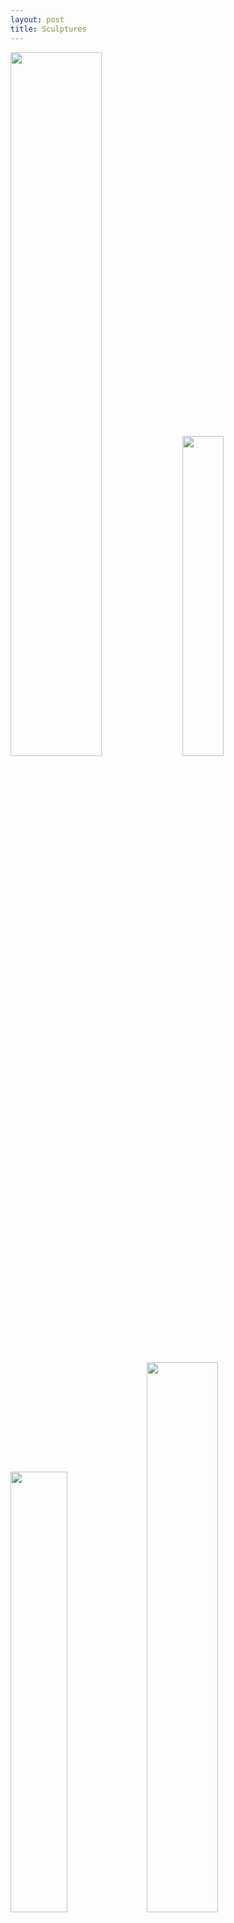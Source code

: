 ```yaml
---
layout: post
title: Sculptures
---
```

<img src="/images/sculp6.png" alt="" style="width:53.75%;">   <img src="/images/sculp4.png" alt="" style="width:36.25%;">  
<img src="/images/sculp5.png" alt="" style="width:42.5%;">  <img src="/images/sculp7.jpg" alt="" style="width:47.5%;">  

<img src="/images/sculp1.png" alt="" style="width:30%;">  






<img src="/images/sculp2.png" alt="" style="width:30%;">  <img src="/images/sculp3.png" alt="" style="width:30%;">  

